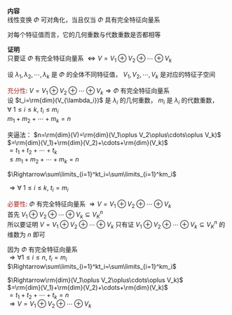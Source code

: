 **内容**  
线性变换 $\Phi$ 可对角化，当且仅当 $\Phi$ 具有完全特征向量系  
  
对每个特征值而言，它的几何重数与代数重数是否都相等  
  
**证明**  
只要证 $\Phi$ 有完全特征向量系 $\Leftrightarrow V=V_1\oplus V_2\oplus\cdots\oplus V_k$  
  
设 $\lambda_1,\lambda_2,\cdots,\lambda_k$ 是 $\Phi$ 的全体不同特征值， $V_1, V_2,\cdots, V_k$ 是对应的特征子空间  
  
<font color=brown>充分性</font>:  $V=V_1\oplus V_2\oplus\cdots\oplus V_k\Rightarrow\Phi$ 有完全特征向量系  
设 $t_i=\rm{dim}(V_{\lambda_i})$ 是 $\lambda_i$ 的几何重数， $m_i$ 是 $\lambda_i$ 的代数重数，  
 $\forall\ 1\le i\le k,\ t_i\le m_i$  
 $m_1+m_2+\cdots+m_k=n$  
  
夹逼法： $n=\rm{dim}(V)=\rm{dim}(V_1\oplus V_2\oplus\cdots\oplus V_k)$  
 $=\rm{dim}(V_1)+\rm{dim}(V_2)+\cdots+\rm{dim}(V_k)$  
 $=t_1+t_2+\cdots+t_k$  
 $\le m_1+m_2+\cdots+m_k=n$  
  
 $\Rightarrow\sum\limits_{i=1}^kt_i=\sum\limits_{i=1}^km_i$  
  
 $\Rightarrow\forall\ 1\le i\le k,\ t_i=m_i$  
  
<font color=brown>必要性</font>:  $\Phi$ 有完全特征向量系 $\Rightarrow V=V_1\oplus V_2\oplus\cdots\oplus V_k$  
首先 $V_1\oplus V_2\oplus\cdots\oplus V_k\subseteq V_K^n$  
所以要证明 $V=V_1\oplus V_2\oplus\cdots\oplus V_k$ 只有证 $V_1\oplus V_2\oplus\cdots\oplus V_k\subseteq V_K^n$ 的维数为 $n$ 即可  
  
因为 $\Phi$ 有完全特征向量系  
 $\Rightarrow\forall 1\le i\le n,\ t_i=m_i$  
 $\Rightarrow\sum\limits_{i=1}^kt_i=\sum\limits_{i=1}^km_i$  
  
 $\Rightarrow\rm{dim}(V_1\oplus V_2\oplus\cdots\oplus V_k)$  
 $=\rm{dim}(V_1)+\rm{dim}(V_2)+\cdots+\rm{dim}(V_k)$  
 $=t_1+t_2+\cdots+t_k=n$  
 $\Rightarrow V=V_1\oplus V_2\oplus\cdots\oplus V_k$  
